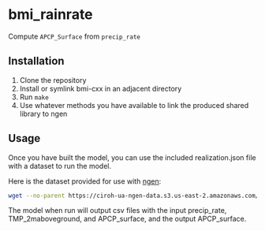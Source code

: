 # bmi_rainrate

Compute `APCP_Surface` from `precip_rate`

## Installation

1. Clone the repository
2. Install or symlink bmi-cxx in an adjacent directory
3. Run `make`
4. Use whatever methods you have available to link the produced shared library to ngen

## Usage

Once you have built the model, you can use the included realization.json file with a dataset to run the model.

Here is the dataset provided for use with [ngen](www.github.com/NOAA-OWP/ngen):

```bash
wget --no-parent https://ciroh-ua-ngen-data.s3.us-east-2.amazonaws.com/AWI-006/AWI_16_2853886_006.tar.gz
```

The model when run will output csv files with the input precip_rate, TMP_2maboveground, and APCP_surface, and the output APCP_surface.